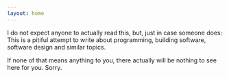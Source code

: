 ```yaml
---
layout: home
---
```


I do not expect anyone to actually read this, but, just in case someone does:
This is a pitiful attempt to write about programming, building software, software design and similar topics.

If none of that means anything to you, there actually will be nothing to see here for you. Sorry.
